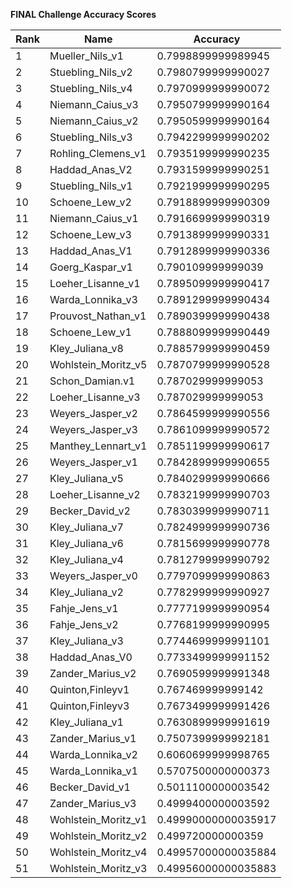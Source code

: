 **FINAL Challenge Accuracy Scores**



|Rank|Name|Accuracy|
|----|-----|---|
|1|Mueller_Nils_v1|0.7998899999989945|
|2|Stuebling_Nils_v2|0.7980799999990027|
|3|Stuebling_Nils_v4|0.7970999999990072|
|4|Niemann_Caius_v3|0.7950799999990164|
|5|Niemann_Caius_v2|0.7950599999990164|
|6|Stuebling_Nils_v3|0.7942299999990202|
|7|Rohling_Clemens_v1|0.7935199999990235|
|8|Haddad_Anas_V2|0.7931599999990251|
|9|Stuebling_Nils_v1|0.7921999999990295|
|10|Schoene_Lew_v2|0.7918899999990309|
|11|Niemann_Caius_v1|0.7916699999990319|
|12|Schoene_Lew_v3|0.7913899999990331|
|13|Haddad_Anas_V1|0.7912899999990336|
|14|Goerg_Kaspar_v1|0.790109999999039|
|15|Loeher_Lisanne_v1|0.7895099999990417|
|16|Warda_Lonnika_v3|0.7891299999990434|
|17|Prouvost_Nathan_v1|0.7890399999990438|
|18|Schoene_Lew_v1|0.7888099999990449|
|19|Kley_Juliana_v8|0.7885799999990459|
|20|Wohlstein_Moritz_v5|0.7870799999990528|
|21|Schon_Damian.v1|0.787029999999053|
|22|Loeher_Lisanne_v3|0.787029999999053|
|23|Weyers_Jasper_v2|0.7864599999990556|
|24|Weyers_Jasper_v3|0.7861099999990572|
|25|Manthey_Lennart_v1|0.7851199999990617|
|26|Weyers_Jasper_v1|0.7842899999990655|
|27|Kley_Juliana_v5|0.7840299999990666|
|28|Loeher_Lisanne_v2|0.7832199999990703|
|29|Becker_David_v2|0.7830399999990711|
|30|Kley_Juliana_v7|0.7824999999990736|
|31|Kley_Juliana_v6|0.7815699999990778|
|32|Kley_Juliana_v4|0.7812799999990792|
|33|Weyers_Jasper_v0|0.7797099999990863|
|34|Kley_Juliana_v2|0.7782999999990927|
|35|Fahje_Jens_v1|0.7777199999990954|
|36|Fahje_Jens_v2|0.7768199999990995|
|37|Kley_Juliana_v3|0.7744699999991101|
|38|Haddad_Anas_V0|0.7733499999991152|
|39|Zander_Marius_v2|0.7690599999991348|
|40|Quinton,Finleyv1|0.767469999999142|
|41|Quinton,Finleyv3|0.7673499999991426|
|42|Kley_Juliana_v1|0.7630899999991619|
|43|Zander_Marius_v1|0.7507399999992181|
|44|Warda_Lonnika_v2|0.6060699999998765|
|45|Warda_Lonnika_v1|0.5707500000000373|
|46|Becker_David_v1|0.5011100000003542|
|47|Zander_Marius_v3|0.4999400000003592|
|48|Wohlstein_Moritz_v1|0.49990000000035917|
|49|Wohlstein_Moritz_v2|0.499720000000359|
|50|Wohlstein_Moritz_v4|0.49957000000035884|
|51|Wohlstein_Moritz_v3|0.49956000000035883|
